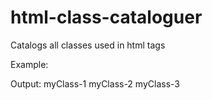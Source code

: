 # html-class-cataloguer
Catalogs all classes used in html tags

Example: 
  <div class="myClass-1"></div>
  <div class="myClass-2"></div>
  <div class="myClass-3"></div>

Output:
  myClass-1
  myClass-2
  myClass-3
     
